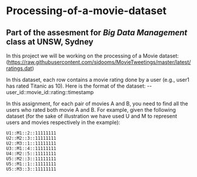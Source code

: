 # Processing-of-a-movie-dataset
## Part of the assesment for *Big Data Management* class at UNSW, Sydney 

In this project we will be working on the processing of a Movie dataset:
(https://raw.githubusercontent.com/sidooms/MovieTweetings/master/latest/ratings.dat)

In this dataset, each row contains a movie rating done by a user (e.g., user1 has rated Titanic as 10). Here is the format of the dataset: 
--user_id::movie_id::rating::timestamp

In this assignment, for each pair of movies A and B, you need to find all the users who rated both movie A and B. For example, given the following dataset (for the sake of illustration we have used U and M to represent users and movies respectively in the example):
```
U1::M1::2::11111111
U2::M2::3::11111111
U2::M3::1::11111111
U3::M1::4::11111111
U4::M2::5::11111111
U5::M2::3::11111111
U5::M1::1::11111111
U5::M3::3::11111111
```

